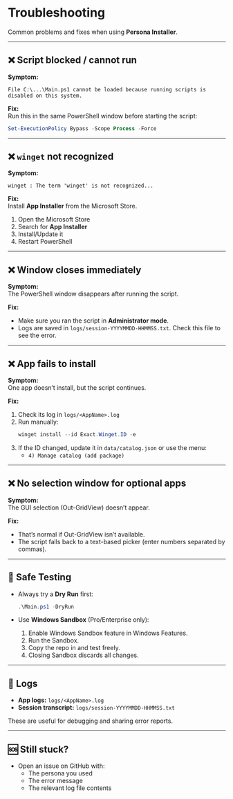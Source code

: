 # Troubleshooting

Common problems and fixes when using **Persona Installer**.

---

## ❌ Script blocked / cannot run

**Symptom:**  
```
File C:\...\Main.ps1 cannot be loaded because running scripts is disabled on this system.
```

**Fix:**  
Run this in the same PowerShell window before starting the script:
```powershell
Set-ExecutionPolicy Bypass -Scope Process -Force
```

---

## ❌ `winget` not recognized

**Symptom:**  
```
winget : The term 'winget' is not recognized...
```

**Fix:**  
Install **App Installer** from the Microsoft Store.  
1. Open the Microsoft Store  
2. Search for **App Installer**  
3. Install/Update it  
4. Restart PowerShell

---

## ❌ Window closes immediately

**Symptom:**  
The PowerShell window disappears after running the script.

**Fix:**  
- Make sure you ran the script in **Administrator mode**.  
- Logs are saved in `logs/session-YYYYMMDD-HHMMSS.txt`. Check this file to see the error.  

---

## ❌ App fails to install

**Symptom:**  
One app doesn’t install, but the script continues.

**Fix:**  
1. Check its log in `logs/<AppName>.log`  
2. Run manually:  
   ```powershell
   winget install --id Exact.Winget.ID -e
   ```
3. If the ID changed, update it in `data/catalog.json` or use the menu:  
   - `4) Manage catalog (add package)`

---

## ❌ No selection window for optional apps

**Symptom:**  
The GUI selection (Out-GridView) doesn’t appear.

**Fix:**  
- That’s normal if Out-GridView isn’t available.  
- The script falls back to a text-based picker (enter numbers separated by commas).

---

## 🧪 Safe Testing

- Always try a **Dry Run** first:  
  ```powershell
  .\Main.ps1 -DryRun
  ```

- Use **Windows Sandbox** (Pro/Enterprise only):  
  1. Enable Windows Sandbox feature in Windows Features.  
  2. Run the Sandbox.  
  3. Copy the repo in and test freely.  
  4. Closing Sandbox discards all changes.

---

## 📄 Logs

- **App logs:** `logs/<AppName>.log`  
- **Session transcript:** `logs/session-YYYYMMDD-HHMMSS.txt`

These are useful for debugging and sharing error reports.

---

## 🆘 Still stuck?

- Open an issue on GitHub with:  
  - The persona you used  
  - The error message  
  - The relevant log file contents
